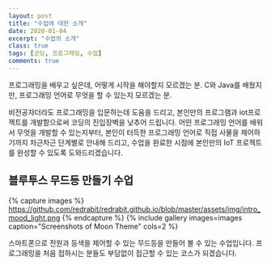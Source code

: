 ```yaml
---
layout: post
title: "수업에 대한 소개"
date: 2020-01-04
excerpt: "수업의 소개"
class: true
tags: [코딩, 프로그래밍, 수업]
comments: true
---
```


프로그래밍을 배우고 싶은데, 어떻게 시작을 해야할지 모르겠는 분.
C와 Java를 배웠지만, 프로그래밍 언어로 무엇을 할 수 있는지 모르겠는 분.

비전공자더라도 프로그래밍을 입문하는데 도움을 드리고, 본인만의 프로그램과 iot프로젝트를 개발함으로써 코딩의 진입장벽을 낮추어 드립니다.
어떤 프로그래밍 언어를 배워서 무엇을 개발할 수 있는지부터,
본인이 터득한 프로그래밍 언어로 직접 사물을 제어하기까지 차근차근 단계별로 안내해 드리고,
수업을 완료한 시점에 본인만의 IoT 프로젝트를 완성할 수 있도록 도와드리겠습니다.


## 블루투스 무드등 만들기 수업

{% capture images %}
    https://github.com/redrabit/redrabit.github.io/blob/master/assets/img/intro_mood_light.png
{% endcapture %}
{% include gallery images=images caption="Screenshots of Moon Theme" cols=2 %}

스마트폰으로 전원과 등색을 제어할 수 있는 무드등을 만들어 볼 수 있는 수업입니다.
프로그래밍을 처음 접하시는 분들도 부담없이 접근할 수 있는 코스가 되겠습니다.
